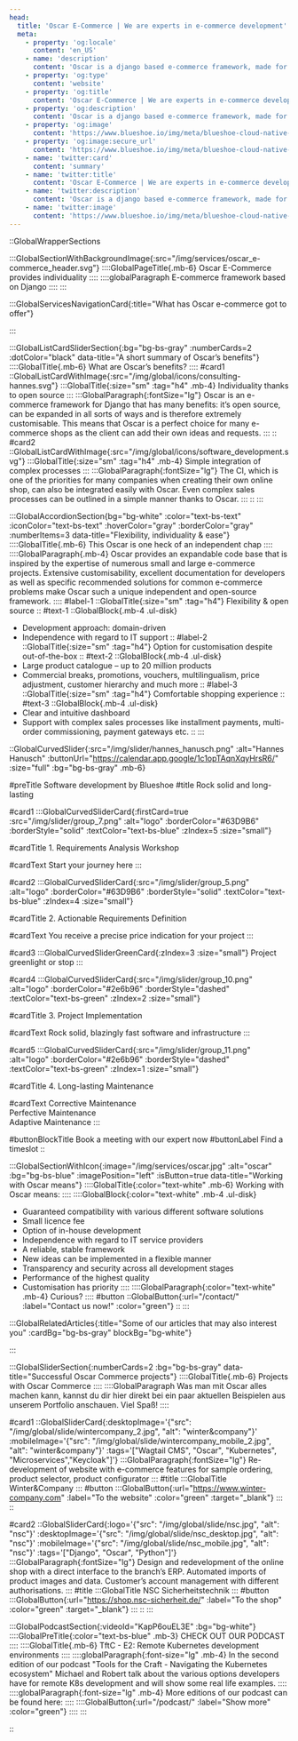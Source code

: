 ```yaml
---
head:
  title: 'Oscar E-Commerce | We are experts in e-commerce development'
  meta:
    - property: 'og:locale'
      content: 'en_US'
    - name: 'description'
      content: 'Oscar is a django based e-commerce framework, made for very individual shopping experiences.  ✅ Scalable ✅ Fast ✅ State-of-the-art'
    - property: 'og:type'
      content: 'website'
    - property: 'og:title'
      content: 'Oscar E-Commerce | We are experts in e-commerce development'
    - property: 'og:description'
      content: 'Oscar is a django based e-commerce framework, made for very individual shopping experiences.  ✅ Scalable ✅ Fast ✅ State-of-the-art'
    - property: 'og:image'
      content: 'https://www.blueshoe.io/img/meta/blueshoe-cloud-native-devlopment.png'
    - property: 'og:image:secure_url'
      content: 'https://www.blueshoe.io/img/meta/blueshoe-cloud-native-devlopment.png'
    - name: 'twitter:card'
      content: 'summary'
    - name: 'twitter:title'
      content: 'Oscar E-Commerce | We are experts in e-commerce development'
    - name: 'twitter:description'
      content: 'Oscar is a django based e-commerce framework, made for very individual shopping experiences.  ✅ Scalable ✅ Fast ✅ State-of-the-art'
    - name: 'twitter:image'
      content: 'https://www.blueshoe.io/img/meta/blueshoe-cloud-native-devlopment.png'
---
```


::GlobalWrapperSections

:::GlobalSectionWithBackgroundImage{:src="/img/services/oscar_e-commerce_header.svg"}
::::GlobalPageTitle{.mb-6}
Oscar E-Commerce provides individuality
::::
::::globalParagraph
E-commerce framework based on Django
::::
:::

:::GlobalServicesNavigationCard{:title="What has Oscar e-commerce got to offer"}

:::

:::GlobalListCardSliderSection{:bg="bg-bs-gray" :numberCards=2 :dotColor="black" data-title="A short summary of Oscar’s benefits"}
::::GlobalTitle{.mb-6}
What are Oscar’s benefits?
::::
#card1
::GlobalListCardWithImage{:src="/img/global/icons/consulting-hannes.svg"}
:::GlobalTitle{:size="sm" :tag="h4" .mb-4}
Individuality thanks to open source
:::
:::GlobalParagraph{:fontSize="lg"}
Oscar is an e-commerce framework for Django that has many benefits: it’s open source, can be expanded in all sorts of ways and is therefore extremely customisable. This means that Oscar is a perfect choice for many e-commerce shops as the client can add their own ideas and requests.
:::
::
#card2
::GlobalListCardWithImage{:src="/img/global/icons/software_development.svg"}
:::GlobalTitle{:size="sm" :tag="h4" .mb-4}
Simple integration of complex processes
:::
:::GlobalParagraph{:fontSize="lg"}
The CI, which is one of the priorities for many companies when creating their own online shop, can also be integrated easily with Oscar. Even complex sales processes can be outlined in a simple manner thanks to Oscar.
:::
::
:::

:::GlobalAccordionSection{bg="bg-white" :color="text-bs-text" :iconColor="text-bs-text" :hoverColor="gray" :borderColor="gray" :numberItems=3 data-title="Flexibility, individuality & ease"}
::::GlobalTitle{.mb-6}
This Oscar is one heck of an independent chap
::::
::::GlobalParagraph{.mb-4}
Oscar provides an expandable code base that is inspired by the expertise of numerous small and large e-commerce projects. Extensive customisability, excellent documentation for developers as well as specific recommended solutions for common e-commerce problems make Oscar such a unique independent and open-source framework.
::::
#label-1
::GlobalTitle{:size="sm" :tag="h4"}
Flexibility & open source
::
#text-1
::GlobalBlock{.mb-4 .ul-disk}
- Development approach: domain-driven
- Independence with regard to IT support
::
#label-2
::GlobalTitle{:size="sm" :tag="h4"}
Option for customisation despite out-of-the-box
::
#text-2
::GlobalBlock{.mb-4 .ul-disk}
- Large product catalogue – up to 20 million products
- Commercial breaks, promotions, vouchers, multilingualism, price adjustment, customer hierarchy and much more
::
#label-3
::GlobalTitle{:size="sm" :tag="h4"}
Comfortable shopping experience
::
#text-3
::GlobalBlock{.mb-4 .ul-disk}
- Clear and intuitive dashboard
- Support with complex sales processes like installment payments, multi-order commissioning, payment gateways etc.
::
:::

::GlobalCurvedSlider{:src="/img/slider/hannes_hanusch.png" :alt="Hannes Hanusch" :buttonUrl="https://calendar.app.google/1c1opTAqnXqyHrsR6/" :size="full" :bg="bg-bs-gray" .mb-6}

#preTitle
Software development by Blueshoe
#title
Rock solid and long-lasting

#card1
:::GlobalCurvedSliderCard{:firstCard=true :src="/img/slider/group_7.png" :alt="logo" :borderColor="#63D9B6" :borderStyle="solid" :textColor="text-bs-blue" :zIndex=5 :size="small"}

#cardTitle
<span>1.</span> Requirements Analysis Workshop

#cardText
Start your journey here
:::

#card2
:::GlobalCurvedSliderCard{:src="/img/slider/group_5.png" :alt="logo" :borderColor="#63D9B6" :borderStyle="solid" :textColor="text-bs-blue" :zIndex=4 :size="small"}

#cardTitle
<span>2.</span> Actionable Requirements Definition

#cardText
You receive a precise price indication for your project
:::

#card3
:::GlobalCurvedSliderGreenCard{:zIndex=3 :size="small"}
Project greenlight or stop
:::

#card4
:::GlobalCurvedSliderCard{:src="/img/slider/group_10.png" :alt="logo" :borderColor="#2e6b96" :borderStyle="dashed" :textColor="text-bs-green" :zIndex=2 :size="small"}

#cardTitle
<span>3.</span> Project Implementation

#cardText
Rock solid, blazingly fast software and infrastructure
:::

#card5
:::GlobalCurvedSliderCard{:src="/img/slider/group_11.png" :alt="logo" :borderColor="#2e6b96" :borderStyle="dashed" :textColor="text-bs-green" :zIndex=1 :size="small"}

#cardTitle
<span>4.</span> Long-lasting Maintenance

#cardText
Corrective Maintenance </br> Perfective Maintenance </br> Adaptive Maintenance
:::

#buttonBlockTitle
Book a meeting with our expert now
#buttonLabel
Find a timeslot
::

:::GlobalSectionWithIcon{:image="/img/services/oscar.jpg" :alt="oscar" :bg="bg-bs-blue" :imagePosition="left" :isButton=true data-title="Working with Oscar means"}
::::GlobalTitle{:color="text-white" .mb-6}
Working with Oscar means:
::::
::::GlobalBlock{:color="text-white" .mb-4 .ul-disk}
- Guaranteed compatibility with various different software solutions
- Small licence fee
- Option of in-house development
- Independence with regard to IT service providers
- A reliable, stable framework
- New ideas can be implemented in a flexible manner
- Transparency and security across all development stages
- Performance of the highest quality
- Customisation has priority
::::
::::GlobalParagraph{:color="text-white" .mb-4}
Curious?
::::
#button
::GlobalButton{:url="/contact/" :label="Contact us now!" :color="green"}
::
:::

:::GlobalRelatedArticles{:title="Some of our articles that may also interest you" :cardBg="bg-bs-gray" blockBg="bg-white"}

:::

:::GlobalSliderSection{:numberCards=2 :bg="bg-bs-gray" data-title="Successful Oscar Commerce projects"}
::::GlobalTitle{.mb-6}
Projects with Oscar Commerce
::::
::::GlobalParagraph
Was man mit Oscar alles machen kann, kannst du dir hier direkt bei ein paar aktuellen Beispielen aus unserem Portfolio anschauen. Viel Spaß!
::::

#card1
::GlobalSliderCard{:desktopImage='{"src": "/img/global/slide/wintercompany_2.jpg", "alt": "winter&company"}' :mobileImage='{"src": "/img/global/slide/wintercompany_mobile_2.jpg", "alt": "winter&company"}' :tags='["Wagtail CMS", "Oscar", "Kubernetes", "Microservices","Keycloak"]'}
:::GlobalParagraph{:fontSize="lg"}
Re-development of website with e-commerce features for sample ordering, product selector, product configurator
:::
#title
:::GlobalTitle
Winter&Company
:::
#button
:::GlobalButton{:url="https://www.winter-company.com" :label="To the website" :color="green" :target="_blank"}
:::
::

#card2
::GlobalSliderCard{:logo='{"src": "/img/global/slide/nsc.jpg", "alt": "nsc"}' :desktopImage='{"src": "/img/global/slide/nsc_desktop.jpg", "alt": "nsc"}' :mobileImage='{"src": "/img/global/slide/nsc_mobile.jpg", "alt": "nsc"}' :tags='["Django", "Oscar", "Python"]'}
:::GlobalParagraph{:fontSize="lg"}
Design and redevelopment of the online shop with a direct interface to the branch’s ERP. Automated imports of product images and data. Customer’s account management with different authorisations.
:::
#title
:::GlobalTitle
NSC Sicherheitstechnik
:::
#button
:::GlobalButton{:url="https://shop.nsc-sicherheit.de/" :label="To the shop" :color="green" :target="_blank"}
:::
::
:::

:::GlobalPodcastSection{:videoId="KapP6ouEL3E" :bg="bg-white"}
::::GlobalPreTitle{:color="text-bs-blue" .mb-3}
CHECK OUT OUR PODCAST
::::
::::GlobalTitle{.mb-6}
TftC - E2: Remote Kubernetes development environments
::::
::::globalParagraph{:font-size="lg" .mb-4}
In the second edition of our podcast "Tools for the Craft - Navigating the Kubernetes ecosystem" Michael and Robert talk about the various options developers have for remote K8s development and will show some real life examples.
::::
::::globalParagraph{:font-size="lg" .mb-4}
More editions of our podcast can be found here:
::::
::::GlobalButton{:url="/podcast/" :label="Show more" :color="green"}
::::
:::

::